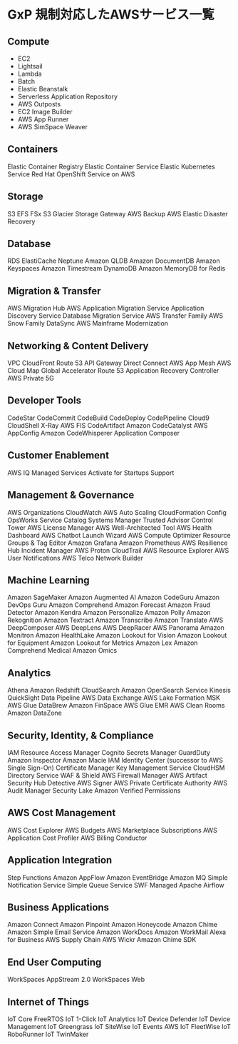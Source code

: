 # GxP 規制対応したAWSサービス一覧

## Compute
- EC2
- Lightsail
- Lambda
- Batch
- Elastic Beanstalk
- Serverless Application Repository
- AWS Outposts
- EC2 Image Builder
- AWS App Runner
- AWS SimSpace Weaver

## Containers
Elastic Container Registry
Elastic Container Service
Elastic Kubernetes Service
Red Hat OpenShift Service on AWS

## Storage
S3
EFS
FSx
S3 Glacier
Storage Gateway
AWS Backup
AWS Elastic Disaster Recovery

## Database
RDS
ElastiCache
Neptune
Amazon QLDB
Amazon DocumentDB
Amazon Keyspaces
Amazon Timestream
DynamoDB
Amazon MemoryDB for Redis

## Migration & Transfer
AWS Migration Hub
AWS Application Migration Service
Application Discovery Service
Database Migration Service
AWS Transfer Family
AWS Snow Family
DataSync
AWS Mainframe Modernization

## Networking & Content Delivery
VPC
CloudFront
Route 53
API Gateway
Direct Connect
AWS App Mesh
AWS Cloud Map
Global Accelerator
Route 53 Application Recovery Controller
AWS Private 5G

## Developer Tools
CodeStar
CodeCommit
CodeBuild
CodeDeploy
CodePipeline
Cloud9
CloudShell
X-Ray
AWS FIS
CodeArtifact
Amazon CodeCatalyst
AWS AppConfig
Amazon CodeWhisperer
Application Composer

## Customer Enablement
AWS IQ
Managed Services
Activate for Startups
Support

## Management & Governance
AWS Organizations
CloudWatch
AWS Auto Scaling
CloudFormation
Config
OpsWorks
Service Catalog
Systems Manager
Trusted Advisor
Control Tower
AWS License Manager
AWS Well-Architected Tool
AWS Health Dashboard
AWS Chatbot
Launch Wizard
AWS Compute Optimizer
Resource Groups & Tag Editor
Amazon Grafana
Amazon Prometheus
AWS Resilience Hub
Incident Manager
AWS Proton
CloudTrail
AWS Resource Explorer
AWS User Notifications
AWS Telco Network Builder

## Machine Learning
Amazon SageMaker
Amazon Augmented AI
Amazon CodeGuru
Amazon DevOps Guru
Amazon Comprehend
Amazon Forecast
Amazon Fraud Detector
Amazon Kendra
Amazon Personalize
Amazon Polly
Amazon Rekognition
Amazon Textract
Amazon Transcribe
Amazon Translate
AWS DeepComposer
AWS DeepLens
AWS DeepRacer
AWS Panorama
Amazon Monitron
Amazon HealthLake
Amazon Lookout for Vision
Amazon Lookout for Equipment
Amazon Lookout for Metrics
Amazon Lex
Amazon Comprehend Medical
Amazon Omics

## Analytics
Athena
Amazon Redshift
CloudSearch
Amazon OpenSearch Service
Kinesis
QuickSight
Data Pipeline
AWS Data Exchange
AWS Lake Formation
MSK
AWS Glue DataBrew
Amazon FinSpace
AWS Glue
EMR
AWS Clean Rooms
Amazon DataZone

## Security, Identity, & Compliance
IAM
Resource Access Manager
Cognito
Secrets Manager
GuardDuty
Amazon Inspector
Amazon Macie
IAM Identity Center (successor to AWS Single Sign-On)
Certificate Manager
Key Management Service
CloudHSM
Directory Service
WAF & Shield
AWS Firewall Manager
AWS Artifact
Security Hub
Detective
AWS Signer
AWS Private Certificate Authority
AWS Audit Manager
Security Lake
Amazon Verified Permissions

## AWS Cost Management
AWS Cost Explorer
AWS Budgets
AWS Marketplace Subscriptions
AWS Application Cost Profiler
AWS Billing Conductor


## Application Integration
Step Functions
Amazon AppFlow
Amazon EventBridge
Amazon MQ
Simple Notification Service
Simple Queue Service
SWF
Managed Apache Airflow

## Business Applications
Amazon Connect
Amazon Pinpoint
Amazon Honeycode
Amazon Chime
Amazon Simple Email Service
Amazon WorkDocs
Amazon WorkMail
Alexa for Business
AWS Supply Chain
AWS Wickr
Amazon Chime SDK

## End User Computing
WorkSpaces
AppStream 2.0
WorkSpaces Web

## Internet of Things
IoT Core
FreeRTOS
IoT 1-Click
IoT Analytics
IoT Device Defender
IoT Device Management
IoT Greengrass
IoT SiteWise
IoT Events
AWS IoT FleetWise
IoT RoboRunner
IoT TwinMaker
